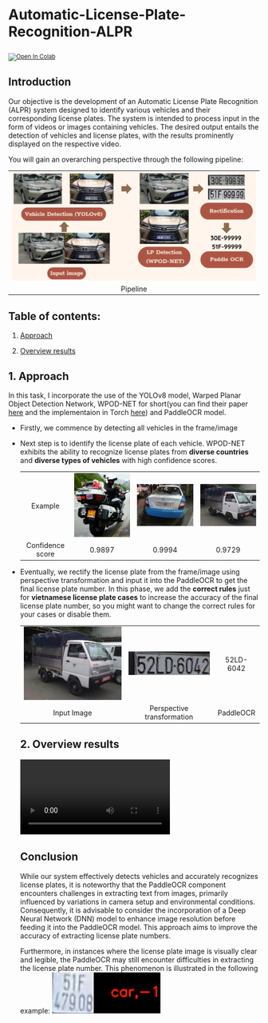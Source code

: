 # Automatic-License-Plate-Recognition-ALPR

<sub> [![Open In Colab](https://colab.research.google.com/assets/colab-badge.svg)](https://colab.research.google.com/drive/1EYOb6wNegfWFNEKebrli7mneMyn9aVgY?usp=sharing)
</sub>

## Introduction
Our objective is the development of an Automatic License Plate Recognition (ALPR) system designed to identify various vehicles and their corresponding license plates. The system is intended to process input in the form of videos or images containing vehicles. The desired output entails the detection of vehicles and license plates, with the results prominently displayed on the respective video. 

You will gain an overarching perspective through the following pipeline:

<table align="center">
    <tr>
        <td align="center"> <img src="./assets/baseline.png"></td>
    </tr> 
    <tr>
        <td align="center"> Pipeline </td>
    </tr>
  </table>
  
## Table of contents:

1. [Approach](https://github.com/khoi03/Automatic-License-Plate-Recognition-ALPR#1-approach)

2. [Overview results](https://github.com/khoi03/Automatic-License-Plate-Recognition-ALPR#2overviewresults)
     

## 1. Approach
In this task, I incorporate the use of the YOLOv8 model, Warped Planar Object Detection Network, WPOD-NET for short(you can find their paper [here](https://openaccess.thecvf.com/content_ECCV_2018/papers/Sergio_Silva_License_Plate_Detection_ECCV_2018_paper.pdf) and the implementaion in Torch [here](https://github.com/Pandede/WPODNet-Pytorch)) and PaddleOCR model.
- Firstly, we commence by detecting all vehicles in the frame/image
- Next step is to identify the license plate of each vehicle. WPOD-NET exhibits the ability to recognize license plates from **diverse countries** and **diverse types of vehicles** with high confidence scores.
  <table align="center">
    <tr>
        <td align="center"> Example </td>
        <td align="center"> <img src="./assets/chinese1.jpg" width="300px"></td>
        <td align="center"> <img src="./assets/korean.jpg" width="300px"></td>
        <td align="center"> <img src="./assets/truck.jpg" width="300px"></td>
    </tr> 
    <tr>
        <td align="center"> Confidence score </td>
        <td align="center"> 0.9897 </td>
        <td align="center"> 0.9994 </td>
        <td align="center"> 0.9729 </td>
    </tr>
  </table>
  
- Eventually, we rectify the license plate from the frame/image using perspective transformation and input it into the PaddleOCR to get the final license plate number. In this phase, we add the **correct rules** just for **vietnamese license plate cases** to increase the accuracy of the final license plate number, so you might want to change the correct rules for your cases or disable them.
  <table align="center">
    <tr>
        <td align="center"> <img src="./assets/truck.jpg" width="300px"></td>
        <td align="center"> <img src="./assets/warped.jpg" ></td>
        <td align="center"> 52LD-6042 </td>
    </tr> 
    <tr>
        <td align="center"> Input Image </td>
        <td align="center"> Perspective transformation </td>
        <td align="center"> PaddleOCR </td>
    </tr>
</table>

## 2. Overview results
![output](./assets/example_output.mp4)

## Conclusion
While our system effectively detects vehicles and accurately recognizes license plates, it is noteworthy that the PaddleOCR component encounters challenges in extracting text from images, primarily influenced by variations in camera setup and environmental conditions. Consequently, it is advisable to consider the incorporation of a Deep Neural Network (DNN) model to enhance image resolution before feeding it into the PaddleOCR model. This approach aims to improve the accuracy of extracting license plate numbers.

Furthermore, in instances where the license plate image is visually clear and legible, the PaddleOCR may still encounter difficulties in extracting the license plate number. This phenomenon is illustrated in the following example:
<img src="./assets/failed_case.png">
